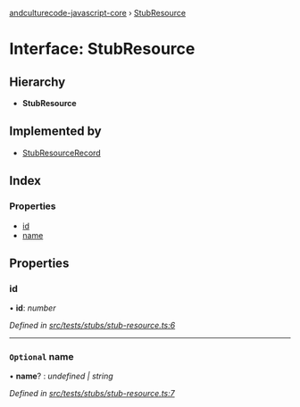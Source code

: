 [andculturecode-javascript-core](../README.md) › [StubResource](stubresource.md)

# Interface: StubResource

## Hierarchy

* **StubResource**

## Implemented by

* [StubResourceRecord](../classes/stubresourcerecord.md)

## Index

### Properties

* [id](stubresource.md#id)
* [name](stubresource.md#optional-name)

## Properties

###  id

• **id**: *number*

*Defined in [src/tests/stubs/stub-resource.ts:6](https://github.com/AndcultureCode/AndcultureCode.JavaScript.Core/blob/2bc0049/src/tests/stubs/stub-resource.ts#L6)*

___

### `Optional` name

• **name**? : *undefined | string*

*Defined in [src/tests/stubs/stub-resource.ts:7](https://github.com/AndcultureCode/AndcultureCode.JavaScript.Core/blob/2bc0049/src/tests/stubs/stub-resource.ts#L7)*
